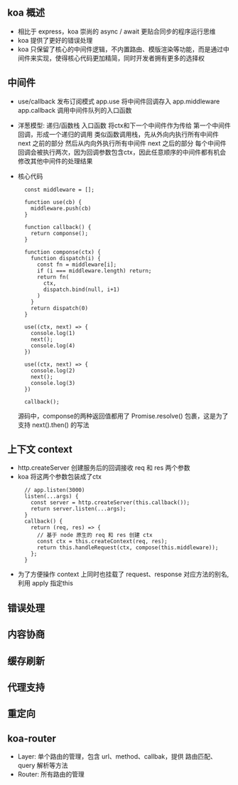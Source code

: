 ## koa 概述
  - 相比于 express，koa 崇尚的 async / await 更贴合同步的程序运行思维
  - koa 提供了更好的错误处理
  - koa 只保留了核心的中间件逻辑，不内置路由、模版渲染等功能，而是通过中间件来实现，使得核心代码更加精简，同时开发者拥有更多的选择权

## 中间件
  - use/callback 发布订阅模式
    app.use 将中间件回调存入 app.middleware
    app.callback 调用中间件队列的入口函数
    
  - 洋葱模型: 递归/函数栈
    入口函数 将ctx和下一个中间件作为传给 第一个中间件回调，形成一个递归的调用
    类似函数调用栈，先从外向内执行所有中间件 next 之前的部分
    然后从内向外执行所有中间件 next 之后的部分
    每个中间件回调会被执行两次，因为回调参数包含ctx，因此任意顺序的中间件都有机会修改其他中间件的处理结果

  - 核心代码
    ```
      const middleware = [];

      function use(cb) {
        middleware.push(cb)
      }

      function callback() {
        return componse();
      }
      
      function componse(ctx) {
        function dispatch(i) {
          const fn = middleware[i];
          if (i === middleware.length) return;
          return fn(
            ctx,
            dispatch.bind(null, i+1)
          )
        }
        return dispatch(0)
      }

      use((ctx, next) => {
        console.log(1)
        next();
        console.log(4)
      })

      use((ctx, next) => {
        console.log(2)
        next();
        console.log(3)
      })

      callback();
    ```
    源码中，componse的两种返回值都用了 Promise.resolve() 包裹，这是为了支持 next().then() 的写法

## 上下文 context
  - http.createServer 创建服务后的回调接收 req 和 res 两个参数
  - koa 将这两个参数包装成了ctx
    ```
      // app.listen(3000)
      listen(...args) {
        const server = http.createServer(this.callback());
        return server.listen(...args);
      }
      callback() {
        return (req, res) => {
          // 基于 node 原生的 req 和 res 创建 ctx
          const ctx = this.createContext(req, res);
          return this.handleRequest(ctx, compose(this.middleware));
        };
      }
    ```
  - 为了方便操作 context 上同时也挂载了 request、response 对应方法的别名, 利用 apply 指定this

## 错误处理

## 内容协商

## 缓存刷新

## 代理支持

## 重定向

## koa-router
  - Layer: 单个路由的管理，包含 url、method、callbak，提供 路由匹配、query 解析等方法
  - Router: 所有路由的管理
